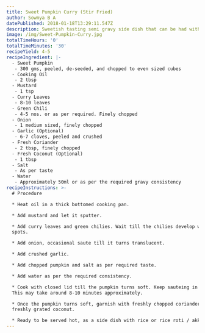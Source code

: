 ```yaml
---
title: Sweet Pumpkin Curry (Stir Fried)
author: Sowmya B A
datePublished: 2018-01-18T13:29:11.547Z
description: Sweetish tasting semi gravy side dish that can be had with rice or rice roti.
image: /img/Sweet-Pumpkin-Curry.jpg
totalTimeHours: '0'
totalTimeMinutes: '30'
recipeYield: 4-5
recipeIngredient: |-
  - Sweet Pumpkin
   - 300 gms, peeled, de-seeded, and chopped to even sized cubes
  - Cooking Oil
   - 2 tbsp
  - Mustard
   - 1 tsp
  - Curry Leaves
   - 8-10 leaves
  - Green Chili
   - 4-5 nos. or as per required. Finely chopped
  - Onion
   - 1 medium sized, finely chopped
  - Garlic (Optional)
   - 6-7 cloves, peeled and crushed
  - Fresh Coriander
   - 2 tbsp, finely chopped
  - Fresh Coconut (Optional)
   - 1 tbsp
  - Salt
   - As per taste
  - Water
   - Approximately 50ml or as per the required gravy consistency 
recipeInstructions: >-
  # Procedure

  * Heat oil in a thick bottomed cooking pan.

  * Add mustard and let it sputter.

  * Add curry leaves and green chilies. Wait till the chilies develop white
  spots.

  * Add onion, occasional saute till it turns translucent.

  * Add crushed garlic.

  * Add chopped pumpkin and salt as per required taste.

  * Add water as per the required consistency.

  * Cook with closed lid till the pumpkin turns soft. Keep sauteing in between.
  This may take around 8-10 minutes approximately.

  * Once the pumpkin turns soft, garnish with freshly chopped coriander and
  freshly grated coconut.

  * Ready to be served hot, as a side dish with rice or rice roti / akki rotti
---
```


